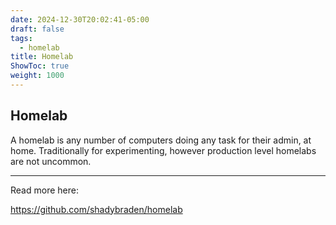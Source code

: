 ```yaml
---
date: 2024-12-30T20:02:41-05:00
draft: false
tags:
  - homelab
title: Homelab
ShowToc: true
weight: 1000
---
```


## Homelab

A homelab is any number of computers doing any task for their admin, at home. Traditionally for experimenting, however production level homelabs are not uncommon.

---

Read more here:

https://github.com/shadybraden/homelab